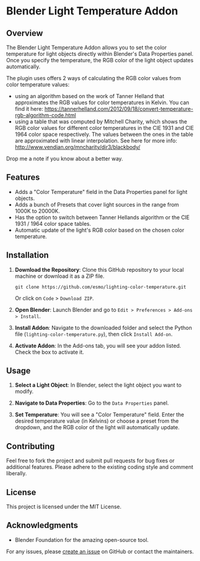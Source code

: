 # Blender Light Temperature Addon

## Overview

The Blender Light Temperature Addon allows you to set the color temperature for light objects directly within Blender's Data Properties panel. Once you specify the temperature, the RGB color of the light object updates automatically.

The plugin uses offers 2 ways of calculating the RGB color values from color temperature values:

- using an algorithm based on the work of Tanner Helland that approximates the RGB values for color temperatures in Kelvin. You can find it here: https://tannerhelland.com/2012/09/18/convert-temperature-rgb-algorithm-code.html
- using a table that was computed by Mitchell Charity, which shows the RGB color values for different color temperatures in the CIE 1931 and CIE 1964 color space respectively. The values between the ones in the table are approximated with linear interpolation.
See here for more info: http://www.vendian.org/mncharity/dir3/blackbody/

Drop me a note if you know about a better way.

## Features

- Adds a "Color Temperature" field in the Data Properties panel for light objects.
- Adds a bunch of Presets that cover light sources in the range from 1000K to 20000K.
- Has the option to switch between Tanner Hellands algorithm or the CIE 1931 / 1964 color space tables.
- Automatic update of the light's RGB color based on the chosen color temperature.

## Installation

1. **Download the Repository**: Clone this GitHub repository to your local machine or download it as a ZIP file.

    ```
    git clone https://github.com/esmo/lighting-color-temperature.git
    ```

    Or click on `Code` > `Download ZIP`.

2. **Open Blender**: Launch Blender and go to `Edit > Preferences > Add-ons > Install`.

3. **Install Addon**: Navigate to the downloaded folder and select the Python file (`lighting-color-temperature.py`), then click `Install Add-on`.

4. **Activate Addon**: In the Add-ons tab, you will see your addon listed. Check the box to activate it.

## Usage

1. **Select a Light Object**: In Blender, select the light object you want to modify.

2. **Navigate to Data Properties**: Go to the `Data Properties` panel.

3. **Set Temperature**: You will see a "Color Temperature" field. Enter the desired temperature value (in Kelvins) or choose a preset from the dropdown, and the RGB color of the light will automatically update.

## Contributing

Feel free to fork the project and submit pull requests for bug fixes or additional features. Please adhere to the existing coding style and comment liberally.

## License

This project is licensed under the MIT License.

## Acknowledgments

- Blender Foundation for the amazing open-source tool.

For any issues, please [create an issue](https://github.com/esmo/lighting-color-temperature/issues) on GitHub or contact the maintainers.
